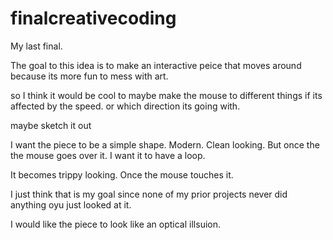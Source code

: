 # finalcreativecoding
My last final. 

The goal to this idea is to make an interactive peice that moves around because its more fun to mess with art. 

so I think it would be cool to maybe make the mouse to different things if its affected by the speed. or which direction its going with.

maybe sketch it out

I want the piece to be a simple shape. Modern. Clean looking. But once the the mouse goes over it. I want it to have a loop. 

It becomes trippy looking. Once the mouse touches it.

I just think that is my goal since none of my prior projects never did anything oyu just looked at it. 

I would like the piece to look like an optical illsuion. 